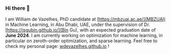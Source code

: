 ### Hi there 👋

I am William de Vazelhes, PhD candidate at [https://mbzuai.ac.ae/](MBZUAI) in Machine Learning, in Abu Dhabi, UAE, under the supervision of Dr. [https://jsgubin.github.io/](Bin Gu), with an expected graduation date of **June 2024**. I am currently working on optimization for machine learning, in particular on zeroth-order optimization, and sparse learning. Feel free to check my personal page: [wdevazelhes.github.io](wdevazelhes.github.io) !

